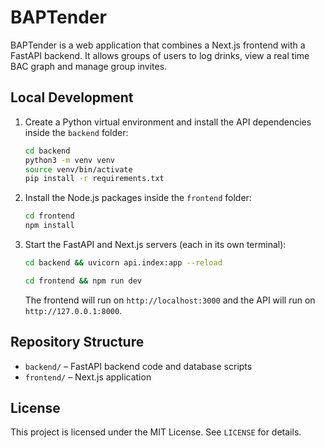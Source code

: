 # BAPTender

BAPTender is a web application that combines a Next.js frontend with a FastAPI backend. It allows groups of users to log drinks, view a real time BAC graph and manage group invites.

## Local Development

1. Create a Python virtual environment and install the API dependencies inside the `backend` folder:
   ```bash
   cd backend
   python3 -m venv venv
   source venv/bin/activate
   pip install -r requirements.txt
   ```
2. Install the Node.js packages inside the `frontend` folder:
   ```bash
   cd frontend
   npm install
   ```
3. Start the FastAPI and Next.js servers (each in its own terminal):
   ```bash
   cd backend && uvicorn api.index:app --reload
   ```
   ```bash
   cd frontend && npm run dev
   ```
   The frontend will run on `http://localhost:3000` and the API will run on `http://127.0.0.1:8000`.

## Repository Structure

- `backend/` – FastAPI backend code and database scripts
- `frontend/` – Next.js application

## License

This project is licensed under the MIT License. See `LICENSE` for details.
